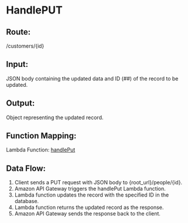 # HandlePUT

## Route: 
/customers/{id}

## Input: 
JSON body containing the updated data and ID (##) of the record to be updated.

## Output: 
Object representing the updated record.

## Function Mapping:
Lambda Function: 
[handlePut](https://us-west-1.console.aws.amazon.com/lambda/home?region=us-west-1#/functions/handlePut?tab=code)

## Data Flow:
1. Client sends a PUT request with JSON body to {root_url}/people/{id}.
2. Amazon API Gateway triggers the handlePut Lambda function.
3. Lambda function updates the record with the specified ID in the database.
4. Lambda function returns the updated record as the response.
5. Amazon API Gateway sends the response back to the client.
